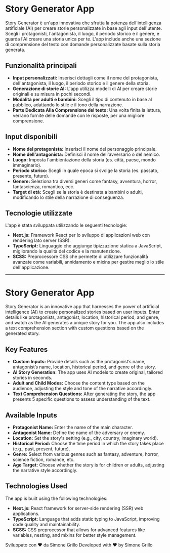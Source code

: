 # Story Generator App

Story Generator è un'app innovativa che sfrutta la potenza dell'intelligenza artificiale (AI) per creare storie personalizzate in base agli input dell'utente. Scegli i protagonisti, l'antagonista, il luogo, il periodo storico e il genere, e guarda l'AI creare una storia unica per te. L'app include anche una sezione di comprensione del testo con domande personalizzate basate sulla storia generata.

## Funzionalità principali

- **Input personalizzati:** Inserisci dettagli come il nome del protagonista, dell'antagonista, il luogo, il periodo storico e il genere della storia.
- **Generazione di storie AI:** L'app utilizza modelli di AI per creare storie originali e su misura in pochi secondi.
- **Modalità per adulti e bambini:** Scegli il tipo di contenuto in base al pubblico, adattando lo stile e il tono della narrazione.
- **Parte Dedicata Alla Comprensione del testo:** Una volta finita la lettura, verrano fornite delle domande con le risposte, per una migliore comprensione.

## Input disponibili

- **Nome del protagonista:** Inserisci il nome del personaggio principale.
- **Nome dell'antagonista:** Definisci il nome dell'avversario o del nemico.
- **Luogo:** Imposta l'ambientazione della storia (es. città, paese, mondo immaginario).
- **Periodo storico:** Scegli in quale epoca si svolge la storia (es. passato, presente, futuro).
- **Genere:** Seleziona tra diversi generi come fantasy, avventura, horror, fantascienza, romantico, ecc.
- **Target di età:** Scegli se la storia è destinata a bambini o adulti, modificando lo stile della narrazione di conseguenza.

## Tecnologie utilizzate

L'app è stata sviluppata utilizzando le seguenti tecnologie:

- **Next.js:** Framework React per lo sviluppo di applicazioni web con rendering lato server (SSR).
- **TypeScript:** Linguaggio che aggiunge tipizzazione statica a JavaScript, migliorando la qualità del codice e la manutenzione.
- **SCSS:** Preprocessore CSS che permette di utilizzare funzionalità avanzate come variabili, annidamento e mixins per gestire meglio lo stile dell'applicazione.


--------------------------------------------------------------------------------------------------------------------------------------------------------------------
# Story Generator App

Story Generator is an innovative app that harnesses the power of artificial intelligence (AI) to create personalized stories based on user inputs. Enter details like protagonists, antagonist, location, historical period, and genre, and watch as the AI generates a unique story for you. The app also includes a text comprehension section with custom questions based on the generated story.

## Key Features

- **Custom Inputs:** Provide details such as the protagonist’s name, antagonist’s name, location, historical period, and genre of the story.
- **AI Story Generation:** The app uses AI models to create original, tailored stories in seconds.
- **Adult and Child Modes:** Choose the content type based on the audience, adjusting the style and tone of the narrative accordingly.
- **Text Comprehension Questions:** After generating the story, the app presents 5 specific questions to assess understanding of the text.



## Available Inputs

- **Protagonist Name:** Enter the name of the main character.
- **Antagonist Name:** Define the name of the adversary or enemy.
- **Location:** Set the story's setting (e.g., city, country, imaginary world).
- **Historical Period:** Choose the time period in which the story takes place (e.g., past, present, future).
- **Genre:** Select from various genres such as fantasy, adventure, horror, science fiction, romance, etc.
- **Age Target:** Choose whether the story is for children or adults, adjusting the narrative style accordingly.

## Technologies Used

The app is built using the following technologies:

- **Next.js:** React framework for server-side rendering (SSR) web applications.
- **TypeScript:** Language that adds static typing to JavaScript, improving code quality and maintainability.
- **SCSS:** CSS preprocessor that allows for advanced features like variables, nesting, and mixins for better style management.





Sviluppato con ❤️ da Simone Grillo
Developed with ❤️ by Simone Grillo
